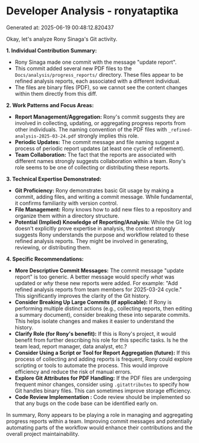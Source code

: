 # Developer Analysis - ronyataptika
Generated at: 2025-06-19 00:48:12.820437

Okay, let's analyze Rony Sinaga's Git activity.

**1. Individual Contribution Summary:**

*   Rony Sinaga made one commit with the message "update report".
*   This commit added several new PDF files to the `Docs/analysis/progress_reports/` directory. These files appear to be refined analysis reports, each associated with a different individual.
*   The files are binary files (PDF), so we cannot see the content changes within them directly from this diff.

**2. Work Patterns and Focus Areas:**

*   **Report Management/Aggregation:** Rony's commit suggests they are involved in collecting, updating, or aggregating progress reports from other individuals.  The naming convention of the PDF files with `_refined-analysis-2025-03-24.pdf`  strongly implies this role.
*   **Periodic Updates:** The commit message and file naming suggest a process of periodic report updates (at least one cycle of refinement).
*   **Team Collaboration:**  The fact that the reports are associated with different names strongly suggests collaboration within a team. Rony's role seems to be one of collecting or distributing these reports.

**3. Technical Expertise Demonstrated:**

*   **Git Proficiency:** Rony demonstrates basic Git usage by making a commit, adding files, and writing a commit message.  While fundamental, it confirms familiarity with version control.
*   **File Management:**  Rony knows how to add new files to a repository and organize them within a directory structure.
*   **Potential (Implied) Knowledge of Reporting/Analysis:** While the Git log doesn't explicitly prove expertise in analysis, the context strongly suggests Rony understands the purpose and workflow related to these refined analysis reports.  They might be involved in generating, reviewing, or distributing them.

**4. Specific Recommendations:**

*   **More Descriptive Commit Messages:**  The commit message "update report" is too generic.  A better message would specify *what* was updated or *why* these new reports were added.  For example: "Add refined analysis reports from team members for 2025-03-24 cycle."  This significantly improves the clarity of the Git history.
*   **Consider Breaking Up Large Commits (if applicable):** If Rony is performing multiple distinct actions (e.g., collecting reports, then editing a summary document), consider breaking these into separate commits. This helps isolate changes and makes it easier to understand the history.
*   **Clarify Role (for Rony's benefit):**  If this is Rony's project, it would benefit from further describing his role for this specific tasks.  Is he the team lead, report manager, data analyst, etc.?
*   **Consider Using a Script or Tool for Report Aggregation (future):**  If this process of collecting and adding reports is frequent, Rony could explore scripting or tools to automate the process. This would improve efficiency and reduce the risk of manual errors.
*   **Explore Git Attributes for PDF Handling:** If the PDF files are undergoing frequent minor changes, consider using `.gitattributes` to specify how Git handles binary files. This can sometimes improve storage efficiency.
*   **Code Review Implementation :** Code review should be implemented so that any bugs on the code base can be identified early on.

In summary, Rony appears to be playing a role in managing and aggregating progress reports within a team. Improving commit messages and potentially automating parts of the workflow would enhance their contributions and the overall project maintainability.
